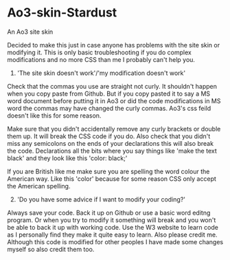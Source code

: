 # Ao3-skin-Stardust
An Ao3 site skin

Decided to make this just in case anyone has problems with the site skin or modifying it. 
This is only basic troubleshooting if you do complex modifications and no more CSS than me I probably can't help you.

1. 'The site skin doesn't work'/'my modification doesn't work'

Check that the commas you use are straight not curly. 
It shouldn't happen when you copy paste from Github.
But if you copy pasted it to say a MS word document before putting it in Ao3 or did the code modifications in MS word the commas may have changed the curly commas.
Ao3's css feild doesn't like this for some reason.

Make sure that you didn't accidentally remove any curly brackets or double them up. It will break the CSS code if you do. 
Also check that you didn't miss any semicolons on the ends of your declarations this will also break the code. 
Declarations all the bits where you say things like 'make the text black' and they look like this 'color: black;'

If you are British like me make sure you are spelling the word colour the American way.
Like this 'color' because for some reason CSS only accept the American spelling.


2. 'Do you have some advice if I want to modify your coding?'

Always save your code. Back it up on Github or use a basic word editng program. Or
when you try to modify it something will break and you won't be able to back it up with working code.
Use the W3 website to learn code as I personally find they make it quite easy to learn. 
Also please credit me. Although this code is modified for other peoples I have made some changes myself so also credit them too.
